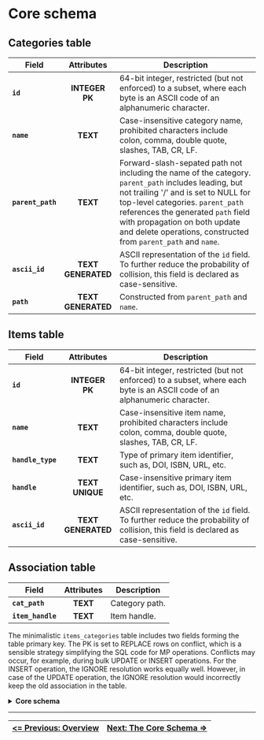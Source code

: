 # Core schema

## Categories table

| <center>Field</center> | <center>Attributes</center> | <center>Description</center>                                                                                                                                                                                                                                                                                               |
| ---------------------- | :-------------------------: | -------------------------------------------------------------------------------------------------------------------------------------------------------------------------------------------------------------------------------------------------------------------------------------------------------------------------- |
| **`id`**               |    **INTEGER**<br>**PK**    | 64-bit integer, restricted (but not enforced) to a subset, where each byte is an ASCII code of an alphanumeric character.                                                                                                                                                                                                  |
| **`name`**             |          **TEXT**           | Case-insensitive category name, prohibited characters include colon, comma, double quote, slashes, TAB, CR, LF.                                                                                                                                                                                                            |
| **`parent_path`**      |          **TEXT**           | Forward-slash-sepated path not including the name of the category. `parent_path` includes leading, but not trailing '/' and is set to NULL for top-level categories. `parent_path` references the generated `path` field with propagation on both update and delete operations, constructed from `parent_path` and `name`. |
| **`ascii_id`**         |  **TEXT**<br>**GENERATED**  | ASCII representation of the `id` field. To further reduce the probability of collision, this field is declared as case-sensitive.                                                                                                                                                                                          |
| **`path`**             |  **TEXT**<br>**GENERATED**  | Constructed from `parent_path` and `name`.                                                                                                                                                                                                                                                                                 |

## Items table

| <center>Field</center> | <center>Attributes</center> | <center>Description</center>                                                                                                      |
| ---------------------- | :-------------------------: | --------------------------------------------------------------------------------------------------------------------------------- |
| **`id`**               |    **INTEGER**<br>**PK**    | 64-bit integer, restricted (but not enforced) to a subset, where each byte is an ASCII code of an alphanumeric character.         |
| **`name`**             |          **TEXT**           | Case-insensitive item name, prohibited characters include colon, comma, double quote, slashes, TAB, CR, LF.                       |
| **`handle_type`**      |          **TEXT**           | Type of primary item identifier, such as, DOI, ISBN, URL, etc.                                                                    |
| **`handle`**           |   **TEXT**<br>**UNIQUE**    | Case-insensitive primary item identifier, such as, DOI, ISBN, URL, etc.                                                           |
| **`ascii_id`**         |  **TEXT**<br>**GENERATED**  | ASCII representation of the `id` field. To further reduce the probability of collision, this field is declared as case-sensitive. |

## Association table

| <center>Field</center> | <center>Attributes</center> | <center>Description</center> |
| ---------------------- | :-------------------------: | ---------------------------- |
| **`cat_path`**         |          **TEXT**           | Category path.               |
| **`item_handle`**      |          **TEXT**           | Item handle.                 |

The minimalistic `items_categories` table includes two fields forming the table primary key. The PK is set to REPLACE rows on conflict, which is a sensible strategy simplifying the SQL code for MP operations. Conflicts may occur, for example, during bulk UPDATE or INSERT operations. For the INSERT operation, the IGNORE resolution works equally well. However, in case of the UPDATE operation, the IGNORE resolution would incorrectly keep the old association in the table.

<details>  
<summary><b>Core schema</b></summary>  

```sql
DROP TABLE IF EXISTS "categories";
CREATE TABLE "categories" (
                            -- Unique ID for each category, 64-bit integer
    "id"            INTEGER PRIMARY KEY,
                            -- Name of the category, case-insensitive
    "name"          TEXT    NOT NULL COLLATE NOCASE
                            CHECK (
                                NOT instr(name, ':') AND
                                NOT instr(name, ',') AND
                                NOT instr(name, '"') AND
                                NOT instr(name, '/') AND
                                NOT instr(name, char(0x5C)) AND
                                NOT instr(name, char(0x0A)) AND
                                NOT instr(name, char(0x0D)) AND
                                NOT instr(name, char(0x09)) AND
                                length(name) > 0
                            ),
                            -- Parent category path, nullable for top-level categoriess
    "parent_path"   TEXT    COLLATE NOCASE
                                REFERENCES "categories"("path") ON DELETE CASCADE ON UPDATE CASCADE,
                            -- Used for housekeeping purposes
    "ascii_id"      TEXT    NOT NULL UNIQUE COLLATE BINARY
                            GENERATED ALWAYS AS (
                                char(
                                    (abs(id) >> 8 * 7) & 255,
                                    (abs(id) >> 8 * 6) & 255,
                                    (abs(id) >> 8 * 5) & 255,
                                    (abs(id) >> 8 * 4) & 255,
                                    (abs(id) >> 8 * 3) & 255,
                                    (abs(id) >> 8 * 2) & 255,
                                    (abs(id) >> 8 * 1) & 255,
                                    (abs(id) >> 8 * 0) & 255
                                )
                            ),
                            -- Materialized path, case-insensitive
    "path"          TEXT    NOT NULL UNIQUE COLLATE NOCASE
                            GENERATED ALWAYS AS (ifnull("parent_path", '') || '/' || "name"),
                            -- Ensure unique category names under the same parent
    UNIQUE("name", "parent_path")
);

-- Index for quick lookup by parent_path
CREATE INDEX "idx_categories_parent_path" ON "categories" ("parent_path");


DROP TABLE IF EXISTS "items";
CREATE TABLE "items" (
                            -- Unique ID for each item, 64-bit integer
    "id"            INTEGER PRIMARY KEY,
                            -- Name of the item, case-insensitive
    "name"          TEXT    NOT NULL COLLATE NOCASE
                            CHECK (
                                NOT instr(name, ':') AND
                                NOT instr(name, ',') AND
                                NOT instr(name, '"') AND
                                NOT instr(name, '/') AND
                                NOT instr(name, char(0x5C)) AND
                                NOT instr(name, char(0x0A)) AND
                                NOT instr(name, char(0x0D)) AND
                                NOT instr(name, char(0x09)) AND
                                length(name) > 0
                            ),
    "handle_type"   TEXT    NOT NULL COLLATE NOCASE,
    "handle"        TEXT    NOT NULL COLLATE NOCASE UNIQUE,
                            -- Textual representation of the ID
    "ascii_id"      TEXT    NOT NULL UNIQUE COLLATE BINARY
                            GENERATED ALWAYS AS (
                                char(
                                    (abs(id) >> 8 * 7) & 255,
                                    (abs(id) >> 8 * 6) & 255,
                                    (abs(id) >> 8 * 5) & 255,
                                    (abs(id) >> 8 * 4) & 255,
                                    (abs(id) >> 8 * 3) & 255,
                                    (abs(id) >> 8 * 2) & 255,
                                    (abs(id) >> 8 * 1) & 255,
                                    (abs(id) >> 8 * 0) & 255
                                )
                            )
);


DROP TABLE IF EXISTS "items_categories";
CREATE TABLE "items_categories" (
    "cat_path"      TEXT COLLATE NOCASE REFERENCES categories(path) ON DELETE CASCADE ON UPDATE CASCADE,
    "item_handle"   TEXT COLLATE NOCASE REFERENCES items(handle) ON DELETE CASCADE ON UPDATE CASCADE,
    PRIMARY KEY(cat_path, item_handle) ON CONFLICT REPLACE
);

CREATE INDEX idx_items_categories_item_handle ON items_categories(item_handle);
```

</details>  

---  

| [**<= Previous: Overview**][Overview] | [**Next: The Core Schema =>**][CoreSchema] |
| ------------------------------------- | ------------------------------------------ |


<!-- References-->

[CoreSchema]: https://github.com/pchemguy/SQLiteMP/blob/main/sqlitemp/src/sqlitemp/sql/core_schema.sql
[Overview]: https://github.com/pchemguy/SQLiteMP/blob/main/sqlitemp/docs/Overview.md
